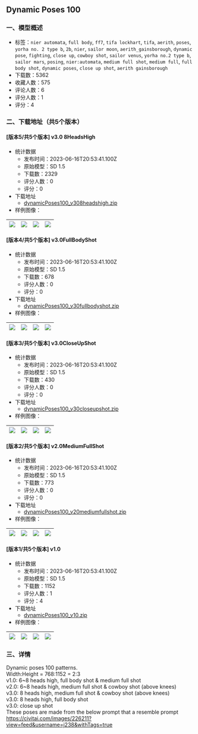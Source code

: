 ## Dynamic Poses 100
### 一、模型概述

- 标签：`nier automata`, `full body`, `ff7`, `tifa lockhart`, `tifa`, `aerith`, `poses`, `yorha no. 2 type b`, `2b`, `nier`, `sailor moon`, `aerith_gainsborough`, `dynamic pose`, `fighting`, `close up`, `cowboy shot`, `sailor venus`, `yorha no.2 type b`, `sailor mars`, `posing`, `nier:automata`, `medium full shot`, `medium full`, `full body shot`, `dynamic poses`, `close up shot`, `aerith gainsborough`
- 下载数：5362
- 收藏人数：575
- 评论人数：6
- 评分人数：1
- 评分：4

### 二、下载地址（共5个版本）

#### [版本5/共5个版本] v3.0 8HeadsHigh

- 统计数据
  - 发布时间：2023-06-16T20:53:41.100Z
  - 原始模型：SD 1.5
  - 下载数：2329
  - 评分人数：0
  - 评分：0
- 下载地址
  - [dynamicPoses100_v308headshigh.zip](https://civitai.com/api/download/models/94442)
- 样例图像：

| <img src="https://image.civitai.com/xG1nkqKTMzGDvpLrqFT7WA/81e5230b-5c93-4ce8-97fd-02ad510acde3/width=450/1118801.jpeg" /> | <img src="https://image.civitai.com/xG1nkqKTMzGDvpLrqFT7WA/5910465c-bf35-48b5-9691-40cba75b6287/width=450/1118803.jpeg" /> | <img src="https://image.civitai.com/xG1nkqKTMzGDvpLrqFT7WA/bffb844f-3a7b-4411-bff3-420eae8bd141/width=450/1118804.jpeg" /> | <img src="https://image.civitai.com/xG1nkqKTMzGDvpLrqFT7WA/87fbdcb4-fd35-4ace-9778-eb0b9cfc8c9d/width=450/1118807.jpeg" /> |
| ---- | ---- | ---- | ---- |

#### [版本4/共5个版本] v3.0FullBodyShot

- 统计数据
  - 发布时间：2023-06-16T20:53:41.100Z
  - 原始模型：SD 1.5
  - 下载数：678
  - 评分人数：0
  - 评分：0
- 下载地址
  - [dynamicPoses100_v30fullbodyshot.zip](https://civitai.com/api/download/models/95730)
- 样例图像：

| <img src="https://image.civitai.com/xG1nkqKTMzGDvpLrqFT7WA/7b366044-a6e7-46c9-af75-6011d530bd20/width=450/1139823.jpeg" /> | <img src="https://image.civitai.com/xG1nkqKTMzGDvpLrqFT7WA/9559c3ca-f13b-406a-a4fc-a70807b2c6bd/width=450/1139824.jpeg" /> | <img src="https://image.civitai.com/xG1nkqKTMzGDvpLrqFT7WA/4efa08a3-3b0e-4491-9126-89a127181b7e/width=450/1139828.jpeg" /> | <img src="https://image.civitai.com/xG1nkqKTMzGDvpLrqFT7WA/9c527201-0955-4dac-8947-62c755fbc308/width=450/1139830.jpeg" /> |
| ---- | ---- | ---- | ---- |

#### [版本3/共5个版本] v3.0CloseUpShot

- 统计数据
  - 发布时间：2023-06-16T20:53:41.100Z
  - 原始模型：SD 1.5
  - 下载数：430
  - 评分人数：0
  - 评分：0
- 下载地址
  - [dynamicPoses100_v30closeupshot.zip](https://civitai.com/api/download/models/97483)
- 样例图像：

| <img src="https://image.civitai.com/xG1nkqKTMzGDvpLrqFT7WA/1f185fec-1de6-4b94-82af-35c4c71790e0/width=450/1170859.jpeg" /> | <img src="https://image.civitai.com/xG1nkqKTMzGDvpLrqFT7WA/4b7a4489-688e-4559-a7ae-36c83b800f7b/width=450/1170860.jpeg" /> | <img src="https://image.civitai.com/xG1nkqKTMzGDvpLrqFT7WA/e93e440f-d766-4921-9946-c7682a464b98/width=450/1170862.jpeg" /> | <img src="https://image.civitai.com/xG1nkqKTMzGDvpLrqFT7WA/5aae7879-b755-49c8-bfc2-2d337fbe4a9b/width=450/1170865.jpeg" /> |
| ---- | ---- | ---- | ---- |

#### [版本2/共5个版本] v2.0MediumFullShot

- 统计数据
  - 发布时间：2023-06-16T20:53:41.100Z
  - 原始模型：SD 1.5
  - 下载数：773
  - 评分人数：0
  - 评分：0
- 下载地址
  - [dynamicPoses100_v20mediumfullshot.zip](https://civitai.com/api/download/models/94155)
- 样例图像：

| <img src="https://image.civitai.com/xG1nkqKTMzGDvpLrqFT7WA/572d627c-542c-41f6-82cf-a2055bdb37d8/width=450/1115014.jpeg" /> | <img src="https://image.civitai.com/xG1nkqKTMzGDvpLrqFT7WA/a21c497f-eb27-4eb8-80f2-5763d8cb2520/width=450/1115016.jpeg" /> | <img src="https://image.civitai.com/xG1nkqKTMzGDvpLrqFT7WA/6bcc8f6d-fafe-4564-92e6-109d7015e838/width=450/1115038.jpeg" /> | <img src="https://image.civitai.com/xG1nkqKTMzGDvpLrqFT7WA/ed49dd12-e711-46b7-8469-5f5af3027e39/width=450/1115039.jpeg" /> |
| ---- | ---- | ---- | ---- |

#### [版本1/共5个版本] v1.0

- 统计数据
  - 发布时间：2023-06-16T20:53:41.100Z
  - 原始模型：SD 1.5
  - 下载数：1152
  - 评分人数：1
  - 评分：4
- 下载地址
  - [dynamicPoses100_v10.zip](https://civitai.com/api/download/models/92580)
- 样例图像：

| <img src="https://image.civitai.com/xG1nkqKTMzGDvpLrqFT7WA/b93df410-1c29-4436-a4fb-8981f701658d/width=450/1087684.jpeg" /> | <img src="https://image.civitai.com/xG1nkqKTMzGDvpLrqFT7WA/02c5a006-3123-4d86-90fd-b23797485028/width=450/1087685.jpeg" /> | <img src="https://image.civitai.com/xG1nkqKTMzGDvpLrqFT7WA/4d394c5a-15c6-417f-9448-3872b5f34511/width=450/1087690.jpeg" /> | <img src="https://image.civitai.com/xG1nkqKTMzGDvpLrqFT7WA/134f7161-7c33-4f33-8f8a-c47698b39c21/width=450/1087691.jpeg" /> |
| ---- | ---- | ---- | ---- |


### 三、详情
<p>Dynamic poses 100 patterns.<br />Width:Height = 768:1152 = 2:3<br />v1.0: 6~8 heads high, full body shot &amp; medium full shot<br />v2.0: 6~8 heads high, medium full shot &amp; cowboy shot (above knees)<br />v3.0: 8 heads high, medium full shot &amp; cowboy shot (above knees)<br />v3.0: 8 heads high, full body shot<br />v3.0: close up shot<br />These poses are made from the below prompt that a resemble prompt<br /><a target="_blank" rel="ugc" href="https://civitai.com/images/226211?view=feed&amp;username=j238&amp;withTags=true">https://civitai.com/images/226211?view=feed&amp;username=j238&amp;withTags=true</a></p>
